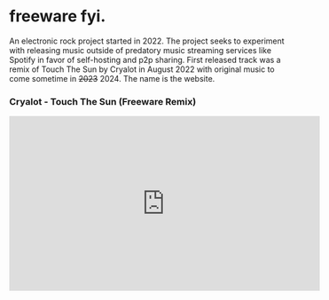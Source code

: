 # freeware fyi.

An electronic rock project started in 2022. The project seeks to experiment with releasing music outside of predatory music streaming services like Spotify in favor of self-hosting and p2p sharing. First released track was a remix of Touch The Sun by Cryalot in August 2022 with original music to come sometime in ~~2023~~ 2024. The name is the website.

### Cryalot - Touch The Sun (Freeware Remix)

<iframe width="560" height="315" src="https://www.youtube.com/embed/IqDszuIYn88" title="YouTube video player" frameborder="0" allow="accelerometer; autoplay; clipboard-write; encrypted-media; gyroscope; picture-in-picture; web-share" allowfullscreen></iframe>